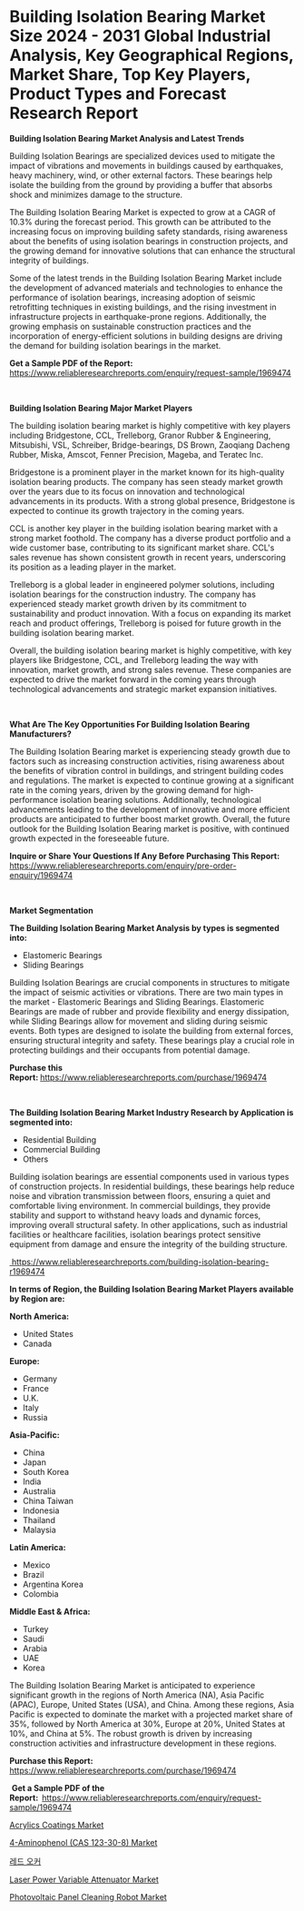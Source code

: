 <p><h1>Building Isolation Bearing Market Size 2024 - 2031 Global Industrial Analysis, Key Geographical Regions, Market Share, Top Key Players, Product Types and Forecast Research Report</h1></p><p><strong>Building Isolation Bearing Market Analysis and Latest Trends</strong></p>
<p><p>Building Isolation Bearings are specialized devices used to mitigate the impact of vibrations and movements in buildings caused by earthquakes, heavy machinery, wind, or other external factors. These bearings help isolate the building from the ground by providing a buffer that absorbs shock and minimizes damage to the structure.</p><p>The Building Isolation Bearing Market is expected to grow at a CAGR of 10.3% during the forecast period. This growth can be attributed to the increasing focus on improving building safety standards, rising awareness about the benefits of using isolation bearings in construction projects, and the growing demand for innovative solutions that can enhance the structural integrity of buildings.</p><p>Some of the latest trends in the Building Isolation Bearing Market include the development of advanced materials and technologies to enhance the performance of isolation bearings, increasing adoption of seismic retrofitting techniques in existing buildings, and the rising investment in infrastructure projects in earthquake-prone regions. Additionally, the growing emphasis on sustainable construction practices and the incorporation of energy-efficient solutions in building designs are driving the demand for building isolation bearings in the market.</p></p>
<p><strong>Get a Sample PDF of the Report:&nbsp;</strong> <a href="https://www.reliableresearchreports.com/enquiry/request-sample/1969474">https://www.reliableresearchreports.com/enquiry/request-sample/1969474</a></p>
<p>&nbsp;</p>
<p><strong>Building Isolation Bearing Major Market Players</strong></p>
<p><p>The building isolation bearing market is highly competitive with key players including Bridgestone, CCL, Trelleborg, Granor Rubber & Engineering, Mitsubishi, VSL, Schreiber, Bridge-bearings, DS Brown, Zaoqiang Dacheng Rubber, Miska, Amscot, Fenner Precision, Mageba, and Teratec Inc.</p><p>Bridgestone is a prominent player in the market known for its high-quality isolation bearing products. The company has seen steady market growth over the years due to its focus on innovation and technological advancements in its products. With a strong global presence, Bridgestone is expected to continue its growth trajectory in the coming years.</p><p>CCL is another key player in the building isolation bearing market with a strong market foothold. The company has a diverse product portfolio and a wide customer base, contributing to its significant market share. CCL's sales revenue has shown consistent growth in recent years, underscoring its position as a leading player in the market.</p><p>Trelleborg is a global leader in engineered polymer solutions, including isolation bearings for the construction industry. The company has experienced steady market growth driven by its commitment to sustainability and product innovation. With a focus on expanding its market reach and product offerings, Trelleborg is poised for future growth in the building isolation bearing market.</p><p>Overall, the building isolation bearing market is highly competitive, with key players like Bridgestone, CCL, and Trelleborg leading the way with innovation, market growth, and strong sales revenue. These companies are expected to drive the market forward in the coming years through technological advancements and strategic market expansion initiatives.</p></p>
<p>&nbsp;</p>
<p><strong>What Are The Key Opportunities For Building Isolation Bearing Manufacturers?</strong></p>
<p><p>The Building Isolation Bearing market is experiencing steady growth due to factors such as increasing construction activities, rising awareness about the benefits of vibration control in buildings, and stringent building codes and regulations. The market is expected to continue growing at a significant rate in the coming years, driven by the growing demand for high-performance isolation bearing solutions. Additionally, technological advancements leading to the development of innovative and more efficient products are anticipated to further boost market growth. Overall, the future outlook for the Building Isolation Bearing market is positive, with continued growth expected in the foreseeable future.</p></p>
<p><strong>Inquire or Share Your Questions If Any Before Purchasing This Report:</strong> <a href="https://www.reliableresearchreports.com/enquiry/pre-order-enquiry/1969474">https://www.reliableresearchreports.com/enquiry/pre-order-enquiry/1969474</a></p>
<p>&nbsp;</p>
<p><strong>Market Segmentation</strong></p>
<p><strong>The Building Isolation Bearing Market Analysis by types is segmented into:</strong></p>
<p><ul><li>Elastomeric Bearings</li><li>Sliding Bearings</li></ul></p>
<p><p>Building Isolation Bearings are crucial components in structures to mitigate the impact of seismic activities or vibrations. There are two main types in the market - Elastomeric Bearings and Sliding Bearings. Elastomeric Bearings are made of rubber and provide flexibility and energy dissipation, while Sliding Bearings allow for movement and sliding during seismic events. Both types are designed to isolate the building from external forces, ensuring structural integrity and safety. These bearings play a crucial role in protecting buildings and their occupants from potential damage.</p></p>
<p><strong>Purchase this Report:&nbsp;</strong><a href="https://www.reliableresearchreports.com/purchase/1969474">https://www.reliableresearchreports.com/purchase/1969474</a></p>
<p>&nbsp;</p>
<p><strong>The Building Isolation Bearing Market Industry Research by Application is segmented into:</strong></p>
<p><ul><li>Residential Building</li><li>Commercial Building</li><li>Others</li></ul></p>
<p><p>Building isolation bearings are essential components used in various types of construction projects. In residential buildings, these bearings help reduce noise and vibration transmission between floors, ensuring a quiet and comfortable living environment. In commercial buildings, they provide stability and support to withstand heavy loads and dynamic forces, improving overall structural safety. In other applications, such as industrial facilities or healthcare facilities, isolation bearings protect sensitive equipment from damage and ensure the integrity of the building structure.</p></p>
<p><a href="https://www.reliableresearchreports.com/building-isolation-bearing-r1969474">&nbsp;https://www.reliableresearchreports.com/building-isolation-bearing-r1969474</a></p>
<p><strong>In terms of Region, the Building Isolation Bearing Market Players available by Region are:</strong></p>
<p>
    <p> <strong> North America: </strong>
        <ul>
            <li>United States</li>
            <li>Canada</li>
        </ul>
        </p> 
    <p> <strong> Europe: </strong>
        <ul>
            <li>Germany</li>
            <li>France</li>
            <li>U.K.</li>
            <li>Italy</li>
            <li>Russia</li>
        </ul>
        </p> 
    <p> <strong> Asia-Pacific: </strong>
        <ul>
            <li>China</li>
            <li>Japan</li>
            <li>South Korea</li>
            <li>India</li>
            <li>Australia</li>
            <li>China Taiwan</li>
            <li>Indonesia</li>
            <li>Thailand</li>
            <li>Malaysia</li>
        </ul>
        </p> 
    <p> <strong> Latin America: </strong>
        <ul>
            <li>Mexico</li>
            <li>Brazil</li>
            <li>Argentina Korea</li>
            <li>Colombia</li>
        </ul>
        </p> 
    <p> <strong> Middle East & Africa: </strong>
        <ul>
            <li>Turkey</li>
            <li>Saudi</li>
            <li>Arabia</li>
            <li>UAE</li>
            <li>Korea</li>
        </ul>
    </p>
    </p>
<p><p>The Building Isolation Bearing Market is anticipated to experience significant growth in the regions of North America (NA), Asia Pacific (APAC), Europe, United States (USA), and China. Among these regions, Asia Pacific is expected to dominate the market with a projected market share of 35%, followed by North America at 30%, Europe at 20%, United States at 10%, and China at 5%. The robust growth is driven by increasing construction activities and infrastructure development in these regions.</p></p>
<p><strong>Purchase this Report: </strong><a href="https://www.reliableresearchreports.com/purchase/1969474">https://www.reliableresearchreports.com/purchase/1969474</a></p>
<p>&nbsp;<strong>Get a Sample PDF of the Report:&nbsp;&nbsp;</strong><a href="https://www.reliableresearchreports.com/enquiry/request-sample/1969474">https://www.reliableresearchreports.com/enquiry/request-sample/1969474</a></p>
<p><strong></strong></p>
<p><p><a href="https://issuu.com/reportprime-2/docs/acrylics-coatings-market-size-2030.pptx">Acrylics Coatings Market</a></p><p><a href="https://issuu.com/reportprime-2/docs/4-aminophenol-cas-123-30-8-market-size-2030.pptx">4-Aminophenol (CAS 123-30-8) Market</a></p><p><a href="https://github.com/shade463/Market-Research-Report-List-1/blob/main/344577441231.md">레드 오커</a></p><p><a href="https://github.com/joannesouthgate/Market-Research-Report-List-3/blob/main/laser-power-variable-attenuator-market.md">Laser Power Variable Attenuator Market</a></p><p><a href="https://github.com/wwwkeltoum/Market-Research-Report-List-3/blob/main/photovoltaic-panel-cleaning-robot-market.md">Photovoltaic Panel Cleaning Robot Market</a></p></p>
